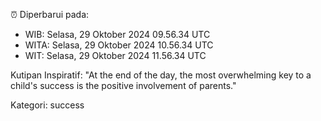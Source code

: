 ⏰ Diperbarui pada:
- WIB: Selasa, 29 Oktober 2024 09.56.34 UTC
- WITA: Selasa, 29 Oktober 2024 10.56.34 UTC
- WIT: Selasa, 29 Oktober 2024 11.56.34 UTC

Kutipan Inspiratif:
"At the end of the day, the most overwhelming key to a child's success is the positive involvement of parents."


Kategori: success

